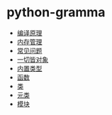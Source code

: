 # python-gramma

- [编译原理](https://github.com/im-iron-man/python-gramma/blob/master/1.md)
- [内存管理](https://github.com/im-iron-man/python-gramma/blob/master/2.md)
- [常见问题](https://github.com/im-iron-man/python-gramma/blob/master/3.md)
- [一切皆对象]()
- [内置类型]()
- [函数]()
- [类]()
- [元类]()
- [模块]()